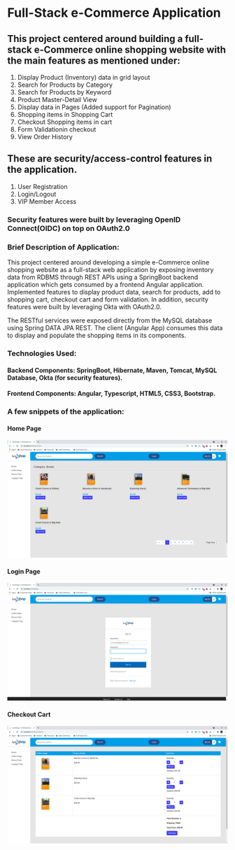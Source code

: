 # Full-Stack e-Commerce Application

## This project centered around building a full-stack e-Commerce online shopping website with the main features as mentioned under: 

1. Display Product (Inventory) data in grid layout
2. Search for Products by Category
3. Search for Products by Keyword
4. Product Master-Detail View
5. Display data in Pages (Added support for Pagination)
6. Shopping items in Shopping Cart
7. Checkout Shopping items in cart
8. Form Validationin checkout
9. View Order History


## These are security/access-control features in the application. 
1. User Registration
2. Login/Logout
3. VIP Member Access

### Security features were built by leveraging OpenID Connect(OIDC) on top on OAuth2.0

### Brief Description of Application:

This project centered around developing a simple e-Commerce online shopping website as a full-stack web application by exposing inventory data from RDBMS through REST APIs using a SpringBoot backend application which gets consumed by a frontend Angular application. Implemented features to display product data, search for products, add to shopping cart, checkout cart and form validation. In addition, security features were built by leveraging Okta with OAuth2.0.

The RESTful services were exposed directly from the MySQL database using Spring DATA JPA REST. The client (Angular App) consumes this data to display and populate the shopping items in its components.


### Technologies Used: 
#### Backend Components: SpringBoot, Hibernate, Maven, Tomcat, MySQL Database, Okta (for security features).
#### Frontend Components: Angular, Typescript, HTML5, CSS3, Bootstrap.

### A few snippets of the application: 

#### Home Page
![Home_Page](https://github.com/animeshpaul91/Spring-and-Hibernate-Masterclass/blob/main/Full_Stack_with_SpringBoot_and_Angular/eCommerce-Project/snaps/sample-1.png?raw=true)

#### Login Page
![Login_Page](https://github.com/animeshpaul91/Spring-and-Hibernate-Masterclass/blob/main/Full_Stack_with_SpringBoot_and_Angular/eCommerce-Project/snaps/sample-2.png?raw=true)

#### Checkout Cart
![Checkout_Cart](https://github.com/animeshpaul91/Spring-and-Hibernate-Masterclass/blob/main/Full_Stack_with_SpringBoot_and_Angular/eCommerce-Project/snaps/sample-3.png?raw=true)